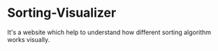 # Sorting-Visualizer
It's a website which help to understand how different sorting algorithm works visually. 
